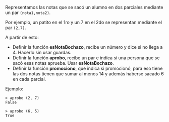 Representamos las notas que se sacó un alumno en dos parciales mediante un par `(nota1,nota2)`.

Por ejemplo, un patito en el 1ro y un 7 en el 2do se representan mediante el par `(2,7)`.

A partir de esto:

* Definir la función **esNotaBochazo**, recibe un número y dice si no llega a 4. Hacerlo sin usar guardas.
* Definir la función **aprobo**, recibe un par e indica si una persona que se sacó esas notas aprueba. Usar **esNotaBochazo**.
* Definir la función **promociono**, que indica si promocionó, para eso tiene las dos notas tienen que sumar al menos 14 y además haberse sacado 6 en cada parcial.

Ejemplo:

```
> aprobo (2, 7)
False
```

```
> aprobo (6, 5)
True
```
